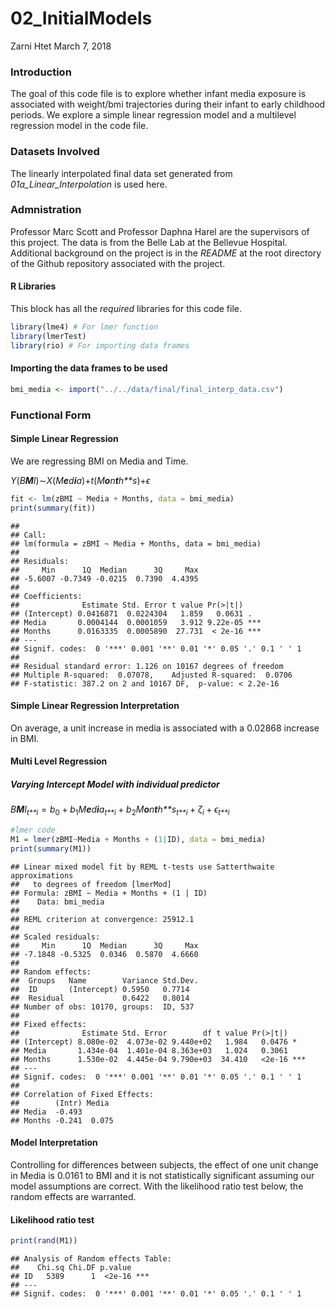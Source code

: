 02\_InitialModels
================
Zarni Htet
March 7, 2018

### Introduction

The goal of this code file is to explore whether infant media exposure is associated with weight/bmi trajectories during their infant to early childhood periods. We explore a simple linear regression model and a multilevel regression model in the code file.

### Datasets Involved

The linearly interpolated final data set generated from *01a\_Linear\_Interpolation* is used here.

### Admnistration

Professor Marc Scott and Professor Daphna Harel are the supervisors of this project. The data is from the Belle Lab at the Bellevue Hospital. Additional background on the project is in the *README* at the root directory of the Github repository associated with the project.

#### R Libraries

This block has all the *required* libraries for this code file.

``` r
library(lme4) # For lmer function
library(lmerTest)
library(rio) # For importing data frames
```

#### Importing the data frames to be used

``` r
bmi_media <- import("../../data/final/final_interp_data.csv")
```

### Functional Form

#### Simple Linear Regression

We are regressing BMI on Media and Time.

*Y*(*B**M**I*)∼*X*(*M**e**d**i**a*)+*t*(*M**o**n**t**h**s*)+*ϵ*

``` r
fit <- lm(zBMI ~ Media + Months, data = bmi_media)
print(summary(fit))
```

    ## 
    ## Call:
    ## lm(formula = zBMI ~ Media + Months, data = bmi_media)
    ## 
    ## Residuals:
    ##     Min      1Q  Median      3Q     Max 
    ## -5.6007 -0.7349 -0.0215  0.7390  4.4395 
    ## 
    ## Coefficients:
    ##              Estimate Std. Error t value Pr(>|t|)    
    ## (Intercept) 0.0416871  0.0224304   1.859   0.0631 .  
    ## Media       0.0004144  0.0001059   3.912 9.22e-05 ***
    ## Months      0.0163335  0.0005890  27.731  < 2e-16 ***
    ## ---
    ## Signif. codes:  0 '***' 0.001 '**' 0.01 '*' 0.05 '.' 0.1 ' ' 1
    ## 
    ## Residual standard error: 1.126 on 10167 degrees of freedom
    ## Multiple R-squared:  0.07078,    Adjusted R-squared:  0.0706 
    ## F-statistic: 387.2 on 2 and 10167 DF,  p-value: < 2.2e-16

#### Simple Linear Regression Interpretation

On average, a unit increase in media is associated with a 0.02868 increase in BMI.

#### Multi Level Regression

##### Varying Intercept Model with individual predictor

*B**M**I*<sub>*t**i*</sub> = *b*<sub>0</sub> + *b*<sub>1</sub>*M**e**d**i**a*<sub>*t**i*</sub> + *b*<sub>2</sub>*M**o**n**t**h**s*<sub>*t**i*</sub> + *ζ*<sub>*i*</sub> + *ϵ*<sub>*t**i*</sub>

``` r
#lmer code
M1 = lmer(zBMI~Media + Months + (1|ID), data = bmi_media)
print(summary(M1))
```

    ## Linear mixed model fit by REML t-tests use Satterthwaite approximations
    ##   to degrees of freedom [lmerMod]
    ## Formula: zBMI ~ Media + Months + (1 | ID)
    ##    Data: bmi_media
    ## 
    ## REML criterion at convergence: 25912.1
    ## 
    ## Scaled residuals: 
    ##     Min      1Q  Median      3Q     Max 
    ## -7.1848 -0.5325  0.0346  0.5870  4.6660 
    ## 
    ## Random effects:
    ##  Groups   Name        Variance Std.Dev.
    ##  ID       (Intercept) 0.5950   0.7714  
    ##  Residual             0.6422   0.8014  
    ## Number of obs: 10170, groups:  ID, 537
    ## 
    ## Fixed effects:
    ##              Estimate Std. Error        df t value Pr(>|t|)    
    ## (Intercept) 8.080e-02  4.073e-02 9.440e+02   1.984   0.0476 *  
    ## Media       1.434e-04  1.401e-04 8.363e+03   1.024   0.3061    
    ## Months      1.530e-02  4.445e-04 9.790e+03  34.410   <2e-16 ***
    ## ---
    ## Signif. codes:  0 '***' 0.001 '**' 0.01 '*' 0.05 '.' 0.1 ' ' 1
    ## 
    ## Correlation of Fixed Effects:
    ##        (Intr) Media 
    ## Media  -0.493       
    ## Months -0.241  0.075

#### Model Interpretation

Controlling for differences between subjects, the effect of one unit change in Media is 0.0161 to BMI and it is not statistically significant assuming our model assumptions are correct. With the likelihood ratio test below, the random effects are warranted.

#### Likelihood ratio test

``` r
print(rand(M1))
```

    ## Analysis of Random effects Table:
    ##    Chi.sq Chi.DF p.value    
    ## ID   5389      1  <2e-16 ***
    ## ---
    ## Signif. codes:  0 '***' 0.001 '**' 0.01 '*' 0.05 '.' 0.1 ' ' 1
